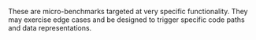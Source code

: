 These are micro-benchmarks targeted at very specific functionality. They may
exercise edge cases and be designed to trigger specific code paths and
data representations.
